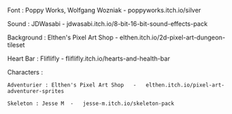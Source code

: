 Font : Poppy Works, Wolfgang Wozniak	-	poppyworks.itch.io/silver



Sound : JDWasabi	-	jdwasabi.itch.io/8-bit-16-bit-sound-effects-pack



Background : Elthen's Pixel Art Shop	-	elthen.itch.io/2d-pixel-art-dungeon-tileset



Heart Bar : Fliflifly	-	fliflifly.itch.io/hearts-and-health-bar



Characters :

	Adventurier : Elthen's Pixel Art Shop	-	elthen.itch.io/pixel-art-adventurer-sprites

	Skeleton : Jesse M	-	jesse-m.itch.io/skeleton-pack


